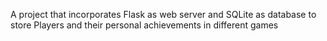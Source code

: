 A project that incorporates Flask as web server and SQLite as database to store Players and their personal achievements in different games